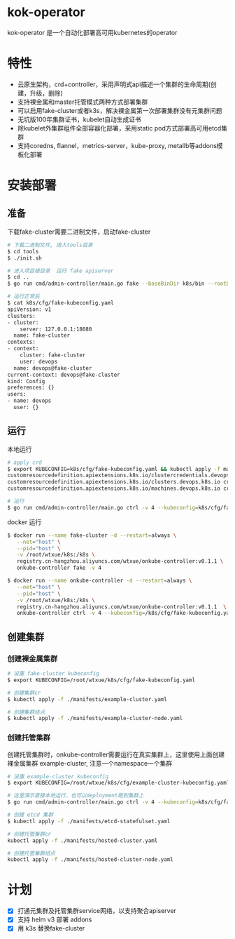 # kok-operator

kok-operator 是一个自动化部署高可用kubernetes的operator

# 特性

- 云原生架构，crd+controller，采用声明式api描述一个集群的生命周期(创建，升级，删除)
- 支持裸金属和master托管模式两种方式部署集群
- 可以启用fake-cluster或者k3s，解决裸金属第一次部署集群没有元集群问题
- 无坑版100年集群证书，kubelet自动生成证书
- 除kubelet外集群组件全部容器化部署，采用static pod方式部署高可用etcd集群
- 支持coredns, flannel，metrics-server，kube-proxy, metallb等addons模板化部署

# 安装部署

## 准备

下载fake-cluster需要二进制文件，启动fake-cluster

```bash
# 下载二进制文件, 进入tools目录
$ cd tools
$ ./init.sh

# 进入项目根目录  运行 fake apiserver
$ cd ..
$ go run cmd/admin-controller/main.go fake --baseBinDir k8s/bin --rootDir k8s -v 4 

# 运行正常后
$ cat k8s/cfg/fake-kubeconfig.yaml
apiVersion: v1
clusters:
- cluster:
    server: 127.0.0.1:18080
  name: fake-cluster
contexts:
- context:
    cluster: fake-cluster
    user: devops
  name: devops@fake-cluster
current-context: devops@fake-cluster
kind: Config
preferences: {}
users:
- name: devops
  user: {}
```

## 运行

本地运行
```bash
# apply crd
$ export KUBECONFIG=k8s/cfg/fake-kubeconfig.yaml && kubectl apply -f manifests/crds/
customresourcedefinition.apiextensions.k8s.io/clustercredentials.devops.k8s.io created
customresourcedefinition.apiextensions.k8s.io/clusters.devops.k8s.io created
customresourcedefinition.apiextensions.k8s.io/machines.devops.k8s.io created

# 运行
$ go run cmd/admin-controller/main.go ctrl -v 4 --kubeconfig=k8s/cfg/fake-kubeconfig.yaml
```
docker 运行
```bash
$ docker run --name fake-cluster -d --restart=always \
   --net="host" \
   --pid="host" \
   -v /root/wtxue/k8s:/k8s \
   registry.cn-hangzhou.aliyuncs.com/wtxue/onkube-controller:v0.1.1 \
   onkube-controller fake -v 4

$ docker run --name onkube-controller -d --restart=always \
   --net="host" \
   --pid="host" \
   -v /root/wtxue/k8s:/k8s \
   registry.cn-hangzhou.aliyuncs.com/wtxue/onkube-controller:v0.1.1  \
   onkube-controller ctrl -v 4 --kubeconfig=/k8s/cfg/fake-kubeconfig.yaml


```

## 创建集群
### 创建裸金属集群
```bash
# 设置 fake-cluster kubeconfig
$ export KUBECONFIG=/root/wtxue/k8s/cfg/fake-kubeconfig.yaml

# 创建集群cr
$ kubectl apply -f ./manifests/example-cluster.yaml

# 创建集群结点
$ kubectl apply -f ./manifests/example-cluster-node.yaml
```

### 创建托管集群
创建托管集群时，onkube-controller需要运行在真实集群上，这里使用上面创建裸金属集群 example-cluster, 注意一个namespace一个集群
```bash
# 设置 example-cluster kubeconfig
$ export KUBECONFIG=/root/wtxue/k8s/cfg/example-cluster-kubeconfig.yaml

# 这里演示直接本地运行，也可以deployment跑到集群上
$ go run cmd/admin-controller/main.go ctrl -v 4 --kubeconfig=k8s/cfg/fake-kubeconfig.yaml

# 创建 etcd 集群
$ kubectl apply -f ./manifests/etcd-statefulset.yaml

# 创建托管集群cr
kubectl apply -f ./manifests/hosted-cluster.yaml

# 创建托管集群结点
kubectl apply -f ./manifests/hosted-cluster-node.yaml
```

# 计划

- [x]  打通元集群及托管集群service网络，以支持聚合apiserver
- [x]  支持 helm v3 部署 addons
- [x]  用 k3s 替换fake-cluster
